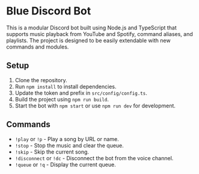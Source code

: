 # Blue Discord Bot

This is a modular Discord bot built using Node.js and TypeScript that supports music playback from YouTube and Spotify, command aliases, and playlists. The project is designed to be easily extendable with new commands and modules.

## Setup

1. Clone the repository.
2. Run `npm install` to install dependencies.
3. Update the token and prefix in `src/config/config.ts`.
4. Build the project using `npm run build`.
5. Start the bot with `npm start` or use `npm run dev` for development.

## Commands

- `!play` or `!p` - Play a song by URL or name.
- `!stop` - Stop the music and clear the queue.
- `!skip` - Skip the current song.
- `!disconnect` or `!dc` - Disconnect the bot from the voice channel.
- `!queue` or `!q` - Display the current queue.
